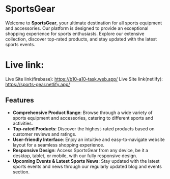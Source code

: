 # SportsGear

Welcome to **SportsGear**, your ultimate destination for all sports equipment and accessories. Our platform is designed to provide an exceptional shopping experience for sports enthusiasts. Explore our extensive collection, discover top-rated products, and stay updated with the latest sports events.

# Live link:

Live Site link(firebase): https://b10-a10-task.web.app/
Live Site link(netlify): https://sports-gear.netlify.app/

## Features

- **Comprehensive Product Range**: Browse through a wide variety of sports equipment and accessories, catering to different sports and activities.
- **Top-rated Products**: Discover the highest-rated products based on customer reviews and ratings.
- **User-friendly Interface**: Enjoy an intuitive and easy-to-navigate website layout for a seamless shopping experience.
- **Responsive Design**: Access SportsGear from any device, be it a desktop, tablet, or mobile, with our fully responsive design.
- **Upcoming Events & Latest Sports News**: Stay updated with the latest sports events and news through our regularly updated blog and events section.
